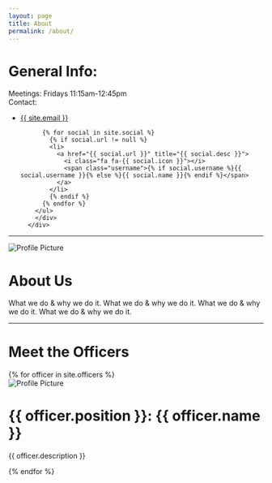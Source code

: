 ```yaml
---
layout: page
title: About
permalink: /about/
---
```


<!--<img src="{{ site.baseurl }}/assets/profile-placeholder.gif" title="Profile Picture" class="profile">

Centrarium is a custom theme for Jekyll, made by [Ben Centra][bencentra] for his own blog. He'd be humbled if you liked it enough to use it as well! Installation and configuration instructions can be found in the [GitHub repository](https://github.com/bencentra/centrarium).

This page is a good place to write about yourself, your project, your product, or whatever it is your site is for. You can replace the image above, or you can get rid of it entirely. 

You can find out more info about customizing your Jekyll theme, as well as basic Jekyll usage documentation at [jekyllrb.com](http://jekyllrb.com/). And you can find the source code for Jekyll at [github.com/jekyll/jekyll](https://github.com/jekyll/jekyll)

[centrarium]: https://github.com/bencentra/centrarium
[bencentra]: http://bencentra.com
[jekyll]: https://github.com/jekyll/jekyll
-->

<div class="About">
  <div class="General-Info">
    <h1> General Info: </h1>
      <div class="Info-Elements">
      Meetings: Fridays 11:15am-12:45pm <br>
      Contact:  
        <div class="site-contact">
        <ul class="social-media-list">
          <li>
            <a href="mailto:{{ site.email }}">
              <i class="fa fa-envelope-o"></i>
              <span class="username">{{ site.email }}</span>
            </a>
          </li>

          {% for social in site.social %}
            {% if social.url != null %}
            <li>
              <a href="{{ social.url }}" title="{{ social.desc }}">
                <i class="fa fa-{{ social.icon }}"></i>
                <span class="username">{% if social.username %}{{ social.username }}{% else %}{{ social.name }}{% endif %}</span>
              </a>
            </li>
            {% endif %}
          {% endfor %}
        </ul>
        </div>
      </div>
  </div>
  
  <hr>
  
  <div class="about-section">
     <img src="{{ site.baseurl }}/assets/Bernie 1st meeting.jpg" title="Profile Picture" class="profile">
     <div class="content">
     <h1> About Us </h1>
     <p> What we do & why we do it. What we do & why we do it. What we do & why we do it. What we do & why we do it.</p>
     </div> 
  </div>
 
 <hr>
 
 <div class="about-section">
 <h1> Meet the Officers </h1>
 {% for officer in site.officers %}
 <div style="overflow: auto">
  <img src="{{ site.baseurl }}{{ officer.img }}" title="Profile Picture" class="profile">
  <div class="content">
      <h1 class="officer-title"> {{ officer.position }}: {{ officer.name }} </h1>
      <p>{{ officer.description }}</p>
  </div>
 </div>
 {% endfor %}
 
 </div>
  
</div>


